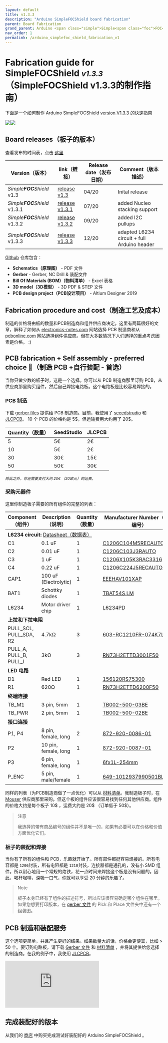 ```yaml
---
layout: default
title: v1.3.3
description: "Arduino SimpleFOCShield board fabrication"
parent: Board Fabrication
grand_parent: Arduino <span class="simple">Simple<span class="foc">FOC</span>Shield</span>
nav_order: 1
permalink: /arduino_simplefoc_shield_fabrication_v1
---
```

# Fabrication guide for <span class="simple">Simple<span class="foc">FOC</span>Shield</span> <small><i>v1.3.3</i></small> （SimpleFOCShield v1.3.3的制作指南）
下面是一个如何制作 Arduino <span class="simple">Simple<span class="foc">FOC</span>Shield</span> [version <i class="fa fa-tag"></i>V1.3.3](https://github.com/simplefoc/Arduino-SimpleFOCShield/releases) 的快速指南


<p align="">
<img src="https://raw.githubusercontent.com/simplefoc/Arduino-SimpleFOCShield/v1.3.3/images/top.png"  class="width30"><img src="https://raw.githubusercontent.com/simplefoc/Arduino-SimpleFOCShield/v1.3.3/images/bottom.png"  class="width30">
</p>

## Board releases（板子的版本）
查看发布的时间表，点击 [这里](https://github.com/simplefoc/Arduino-SimpleFOCShield/releases) 

Version（版本）  | link（链接） | Release date（发布日期） | Comment（版本描述） 
----- | ----- | ---- | ----
*Simple**FOC**Shield* v1.3 |[release v1.3](https://github.com/simplefoc/Arduino-SimpleFOCShield/releases/tag/v1.3) | 04/20 | Inital release
*Simple**FOC**Shield* v1.3.1 | [release v1.3.1](https://github.com/simplefoc/Arduino-SimpleFOCShield/releases/tag/v1.3.1) | 07/20 | added Nucleo stacking support
*Simple**FOC**Shield* v1.3.2 |[release v1.3.2](https://github.com/simplefoc/Arduino-SimpleFOCShield/releases/tag/v1.3.2) | 09/20 | added I2C pullups
*Simple**FOC**Shield* v1.3.3 |[release v1.3.3](https://github.com/simplefoc/Arduino-SimpleFOCShield/releases/tag/v1.3.3) | 12/20 | adapted L6234 circuit + full Arduino header

[<i class="fa fa-github"></i> Github](https://github.com/simplefoc/Arduino-SimpleFOCShield) 仓库包含：

- <b><i class="fa fa-file"></i> Schematics（原理图）</b> - PDF 文件
- <b><i class="fa fa-file"></i> Gerber</b> - Gerber, NC Drill & 装配文件
- <b><i class="fa fa-file"></i> Bill Of Materials (BOM)（物料清单）</b> - Excel 表格
- <b><i class="fa fa-file"></i> 3D model（3D模型）</b> -  3D PDF & STEP 文件
- <b><i class="fa fa-file"></i> PCB design project（PCB设计项目）</b> - Altium Designer 2019


## Fabrication procedure and cost（制造工艺及成本）
制造的价格将由板的数量和PCB制造商和组件供应商决定。这里有两篇很好的文章，解释了如何从 [electronics-notes.com](https://www.electronics-notes.com/articles/constructional_techniques/printed-circuit-board-pcb/how-to-choose-right-best-pcb-manufacturer.php) 网站选择 PCB 制造商和从 [pcbonline.com](https://www.pcbonline.com/blog/How_to_Choose_a_PCB_Component_Supplier_165.html) 网站选择组件供应商。但在大多数情况下人们选择的重点考虑因素是价格。 :)

## PCB fabrication + Self assembly  - **preferred choice** 📢（制造 PCB +自行装配 - 首选）
当你只做少数的板子时，这是一个选择。你可以从 PCB 制造商那里订购 PCB，从供应商那里购买组件，然后自己焊接电路板。这个电路板是比较容易焊接的。

### PCB 制造
下载 [<i class="fa fa-file"></i> gerber files](https://github.com/simplefoc/Arduino-SimpleFOCShield) 提供给 PCB 制造商。目前，我使用了 [seeedstrudio](https://www.seeedstudio.com/) 和 [JLCPCB](https://jlcpcb.com/)。 10 个 PCB 的价格约是 5\$，但运输费用大约用了 20\$。

Quantity（数量） | SeedStudio |  JLCPCB
---- | ---- | ---- 
 5 | 5€ | 2€
 10 | 5€ |2€
 30 | 30€ | 15€
 50 | 50€ | 30€

<i class="fa fa-info-circle"></i> <i><small>除此之外，你还需要支付大约  20€ （20欧元）的运费。</small></i>

### 采购元器件
这里你制造板子需要的所有组件的完整的列表：
<table>
      <thead>
         <tr>
            <th>Component（组件）</th>
            <th>Description（说明）</th>
            <th>Quantity（数量）</th>
            <th>Manufacturer Number（商品编号）</th>
         </tr>
      </thead>
      <tbody>
         <tr>
            <td colspan="4"><b>L6234 circuit:</b> <a href="https://www.st.com/resource/en/datasheet/l6234.pdf"><i class="fa fa-file"></i> Datasheet（数据表）</a></td>
         </tr>
         <tr>
            <td>C1</td>
            <td>0.1 uF</td>
            <td>1</td>
            <td><a href="https://www.mouser.fr/ProductDetail/KEMET/C1206C104M5RECAUTO?qs=MLItCLRbWswBKiY20DF1SA%3D%3D">C1206C104M5RECAUTO</a></td>
         </tr>
         <tr>
            <td>C2</td>
            <td>0.01 uF</td>
            <td>1</td>
            <td><a href="https://www.mouser.fr/ProductDetail/KEMET/C1206C103J3RACAUTO?qs=%2Fha2pyFaduhAFP6oO4LLeYMkrC9QNia0EjiZTqcgzLScln%252BPiND5Ww%3D%3D">C1206C103J3RAUTO</a></td>
         </tr>
         <tr>
            <td>C3</td>
            <td>1 uF</td>
            <td>1</td>
            <td><a href="https://www.mouser.fr/ProductDetail/KEMET/C1206X105K3RAC3316?qs=%2Fha2pyFaduilEz%252BiJtRzoz0gb0S3v4m%252B2vm5WoIZPYxGhbTceT8iyu5uY%252BnsPWGD">C1206X105K3RAC3316</a></td>
         </tr>
         <tr>
            <td>C4</td>
            <td>0.22 uF</td>
            <td>1</td>
            <td><a href="https://www.mouser.fr/ProductDetail/KEMET/C1206C224J5RECAUTO7210?qs=%2Fha2pyFaduiFNVbEFQqG8g760vwSal6p%252BrMckdrZBQmtOlARWq3l2WWJv5HhNnqv">C1206C224J5RECAUTO7210</a></td>
         </tr>
         <tr>
            <td>CAP1</td>
            <td>100 uF (Electrolytic)</td>
            <td>1</td>
            <td><a href="https://www.mouser.fr/ProductDetail/Panasonic/EEE-HAV101XAP?qs=%2Fha2pyFadujAo14cOabh4%2FHGWJclSBJVoXpO6qVRwLQTQ6LscWsHQA%3D%3D">EEEHAV101XAP</a></td>
         </tr>
         <tr>
            <td>BAT1</td>
            <td>Schottky diodes</td>
            <td>1</td>
            <td><a href="https://www.mouser.fr/ProductDetail/Toshiba/TBAT54SLM?qs=kdd6aVn74hyQL5%252Beb9w%252BHw%3D%3D">TBAT54S,LM</a></td>
         </tr>
         <tr>
            <td>L6234</td>
            <td>Motor driver chip</td>
            <td>1</td>
            <td><a href="https://www.mouser.fr/ProductDetail/STMicroelectronics/L6234PD?qs=lgHKUCmDFtgFRXXnpwFpNg%3D%3D">L6234PD</a></td>
         </tr>
         <tr>
            <td colspan="4"><b>上拉和下拉电阻</b></td>
         </tr>
         <tr>
            <td>PULL_SCL, PULL_SDA, R2</td>
            <td>4.7kΩ </td>
            <td>3</td>
            <td><a href="https://www.mouser.fr/ProductDetail/603-RC1210FR-074K7L">603-RC1210FR-074K7L</a></td>
         </tr>
         <tr>
            <td>PULL_A, PULL_B, PULL_I</td>
            <td>3kΩ </td>
            <td>3</td>
            <td><a href="https://www.mouser.fr/ProductDetail/KOA-Speer/RN73H2ETTD3001F50?qs=%2Fha2pyFadugz1PN4m8q5QBmmNYUlMOzQI3k%2FT%252B8vFrn5l%2FvB8B97FQ%3D%3D">RN73H2ETTD3001F50</a></td>
         </tr>
         <tr>
            <td colspan="4"><b>LED 电路</b></td>
         </tr>
         <tr>
            <td>D1</td>
            <td>Red LED</td>
            <td>1</td>
            <td><a href="https://www.mouser.fr/ProductDetail/Wurth-Elektronik/156120RS75300?qs=%2Fha2pyFaduhtSsTKzZu8BG2kEWNH5l3iOIVGi20HkjmxMeBY4VpJSw%3D%3D">156120RS75300</a></td>
         </tr>
         <tr>
            <td>R1</td>
            <td>620Ω </td>
            <td>1</td>
            <td><a href="https://www.mouser.fr/ProductDetail/KOA-Speer/RN73H2ETTD6200F50?qs=%2Fha2pyFadugz1PN4m8q5QKhCzpicGijTcn6N2kk6lgXhcYi6JSLlrg%3D%3D">RN73H2ETTD6200F50</a></td>
         </tr>
         <tr>
            <td colspan="4"><b>终端连接</b></td>
         </tr>
         <tr>
            <td>TB_M1</td>
            <td>3 pin, 5mm</td>
            <td>1</td>
            <td><a href="https://www.mouser.fr/ProductDetail/CUI-Devices/TB002-500-03BE?qs=%2Fha2pyFadujMo%2F8XIx7GL3VaKbn4rpnI4huWO6RUre2577fclJuWwA%3D%3D">TB002-500-03BE</a></td>
         </tr>
         <tr>
            <td>TB_PWR</td>
            <td>2 pin, 5mm</td>
            <td>1</td>
            <td><a href="https://www.mouser.fr/ProductDetail/CUI-Devices/TB002-500-02BE?qs=%2Fha2pyFadujMo%2F8XIx7GL%2F8B4TM%252BUPJvcyODkgPPYDPGTjOBZNS5pw%3D%3D">TB002-500-02BE</a></td>
         </tr>
         <tr>
            <td colspan="4"><b>接口连接</b></td>
         </tr>
         <tr>
            <td>P1, P4</td>
            <td>8 pin, female, long</td>
            <td>2</td>
            <td><a href="https://www.mouser.fr/ProductDetail/872-920-0086-01">872-920-0086-01</a></td>
         </tr>
         <tr>
            <td> P2</td>
            <td>10 pin, female, long</td>
            <td>1</td>
            <td><a href="https://www.mouser.fr/ProductDetail/872-920-0087-01">872-920-0087-01</a></td>
         </tr>
         <tr>
            <td>P3</td>
            <td>6  pin, female, long</td>
            <td>1</td>
            <td><a href="https://www.mouser.fr/ProductDetail/Gravitech/6fx1L-254mm?qs=%2Fha2pyFadugTMKIzmATdF3ycHTdv4fz%2FLeD9aI6nqeEU9o9FRZ5XDw%3D%3D">6fx1L-254mm</a></td>
         </tr>
         <tr>
            <td>P_ENC</td>
            <td> 5 pin, male/female</td>
            <td>1</td>
            <td><a href="https://www.mouser.fr/ProductDetail/649-1012937990501BLF ">649-1012937990501BLF</a></td>
         </tr>
      </tbody>
   </table>

同样的列表（为PCB制造商做了一点优化）可以从 [<i class="fa fa-file"></i> 材料清单](https://github.com/simplefoc/Arduino-SimpleFOCShield)。我制造板子时，在 [Mouser](https://www.mouser.com/) 供应商那里采购。但这个板的组件应该很容易找到任何其他供应商。组件的价格大约是每个板子 10\$ ，运费大约是 20\$ （订单低于 50\$）。   
<blockquote class="warning"> <p class="heading">注意</p>
我选择的带有商品编号的组件并不是唯一的，如果有必要可以在价格和价值方面优化它们。 </blockquote>

### 板子的装配和焊接
当你有了所有的组件和 PCB，乐趣就开始了。所有部件都挺容易焊接的。所有电容都是 `1206`封装，所有电阻都是 `1210`封装，连接器都是通孔的，没有小 SMD 组件。所以耐心地用一个常规的烙铁，花一点时间来焊接这个板是没有问题的。因此，喝杯咖啡，深吸一口气，你就可以享受 20 分钟的乐趣了。

<blockquote class="info"> <p class="heading">Note</p>
板子本身已经有了组件的描述符号，所以应该很容易确定哪个组件在哪里。如果您想要打印版本，在 <a href="https://github.com/simplefoc/Arduino-SimpleFOCShield"><i class="fa fa-file"></i> gerber 文件</a> 的 Pick 和 Place 文件夹中还有一个组装图。
</blockquote>


## PCB 制造和装配服务
这个选项更简单，并且产生更好的结果。如果数量大的话，价格会更便宜，比如 > 50 个。要订购电路板，请下载 [<i class="fa fa-file"></i> Gerber 文件](https://github.com/simplefoc/Arduino-SimpleFOCShield) 和 [<i class="fa fa-file"></i> 材料清单](https://github.com/simplefoc/Arduino-SimpleFOCShield) ，并将其提供给您选择的制造商。在我的例子中，我使用 [JLCPCB](https://jlcpcb.com/)。

<iframe class="youtube"  src="https://www.youtube.com/embed/sax_9sUgBuk" frameborder="0" allow="accelerometer; autoplay; encrypted-media; gyroscope; picture-in-picture" allowfullscreen></iframe>

## 完成装配好的版本
从我们的 [商店](https://simplefoc.com/simplefoc_shield_product) 中购买完成测试好装配好的 Arduino <span class="simple">Simple<span class="foc">FOC</span>Shield</span> 。

